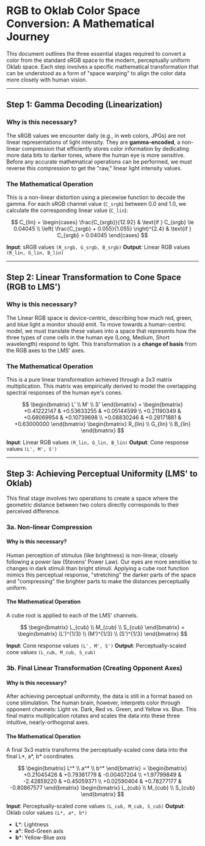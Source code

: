 # RGB to Oklab Color Space Conversion: A Mathematical Journey

This document outlines the three essential stages required to convert a color from the standard sRGB space to the modern, perceptually uniform Oklab space. Each step involves a specific mathematical transformation that can be understood as a form of "space warping" to align the color data more closely with human vision.

---

## Step 1: Gamma Decoding (Linearization)

### Why is this necessary?
The sRGB values we encounter daily (e.g., in web colors, JPGs) are not linear representations of light intensity. They are **gamma-encoded**, a non-linear compression that efficiently stores color information by dedicating more data bits to darker tones, where the human eye is more sensitive. Before any accurate mathematical operations can be performed, we must reverse this compression to get the "raw," linear light intensity values.

### The Mathematical Operation
This is a non-linear distortion using a piecewise function to decode the gamma. For each sRGB channel value (`C_srgb`) between 0.0 and 1.0, we calculate the corresponding linear value (`C_lin`):

$$
C_{lin} =
\begin{cases}
\frac{C_{srgb}}{12.92} & \text{if } C_{srgb} \le 0.04045 \\
\left( \frac{C_{srgb} + 0.055}{1.055} \right)^{2.4} & \text{if } C_{srgb} > 0.04045
\end{cases}
$$

**Input**: sRGB values `(R_srgb, G_srgb, B_srgb)`
**Output**: Linear RGB values `(R_lin, G_lin, B_lin)`



---

## Step 2: Linear Transformation to Cone Space (RGB to LMS')

### Why is this necessary?
The Linear RGB space is device-centric, describing how much red, green, and blue light a monitor should emit. To move towards a human-centric model, we must translate these values into a space that represents how the three types of cone cells in the human eye (Long, Medium, Short wavelength) respond to light. This transformation is a **change of basis** from the RGB axes to the LMS' axes.

### The Mathematical Operation
This is a pure linear transformation achieved through a 3x3 matrix multiplication. This matrix was empirically derived to model the overlapping spectral responses of the human eye's cones.

$$
\begin{bmatrix} L' \\ M' \\ S' \end{bmatrix} =
\begin{bmatrix}
+0.41222147 & +0.53633255 & +0.05144599 \\
+0.21190349 & +0.68069954 & +0.10739698 \\
+0.08830246 & +0.28171881 & +0.63000000
\end{bmatrix}
\begin{bmatrix} R_{lin} \\ G_{lin} \\ B_{lin} \end{bmatrix}
$$

**Input**: Linear RGB values `(R_lin, G_lin, B_lin)`
**Output**: Cone response values `(L', M', S')`

---

## Step 3: Achieving Perceptual Uniformity (LMS' to Oklab)

This final stage involves two operations to create a space where the geometric distance between two colors directly corresponds to their perceived difference.

### 3a. Non-linear Compression

#### Why is this necessary?
Human perception of stimulus (like brightness) is non-linear, closely following a power law (Stevens' Power Law). Our eyes are more sensitive to changes in dark stimuli than bright stimuli. Applying a cube root function mimics this perceptual response, "stretching" the darker parts of the space and "compressing" the brighter parts to make the distances perceptually uniform.

#### The Mathematical Operation
A cube root is applied to each of the LMS' channels.

$$
\begin{bmatrix} L_{cub} \\ M_{cub} \\ S_{cub} \end{bmatrix} =
\begin{bmatrix} (L')^{1/3} \\ (M')^{1/3} \\ (S')^{1/3} \end{bmatrix}
$$

**Input**: Cone response values `(L', M', S')`
**Output**: Perceptually-scaled cone values `(L_cub, M_cub, S_cub)`

### 3b. Final Linear Transformation (Creating Opponent Axes)

#### Why is this necessary?
After achieving perceptual uniformity, the data is still in a format based on cone stimulation. The human brain, however, interprets color through opponent channels: Light vs. Dark, Red vs. Green, and Yellow vs. Blue. This final matrix multiplication rotates and scales the data into these three intuitive, nearly-orthogonal axes.

#### The Mathematical Operation
A final 3x3 matrix transforms the perceptually-scaled cone data into the final L*, a*, b* coordinates.

$$
\begin{bmatrix} L^* \\ a^* \\ b^* \end{bmatrix} =
\begin{bmatrix}
+0.21045426 & +0.79361779 & -0.00407204 \\
+1.97799849 & -2.42859220 & +0.45059371 \\
+0.02590404 & +0.78277177 & -0.80867577
\end{bmatrix}
\begin{bmatrix} L_{cub} \\ M_{cub} \\ S_{cub} \end{bmatrix}
$$

**Input**: Perceptually-scaled cone values `(L_cub, M_cub, S_cub)`
**Output**: Oklab color values `(L*, a*, b*)`
- **L***: Lightness
- **a***: Red-Green axis
- **b***: Yellow-Blue axis